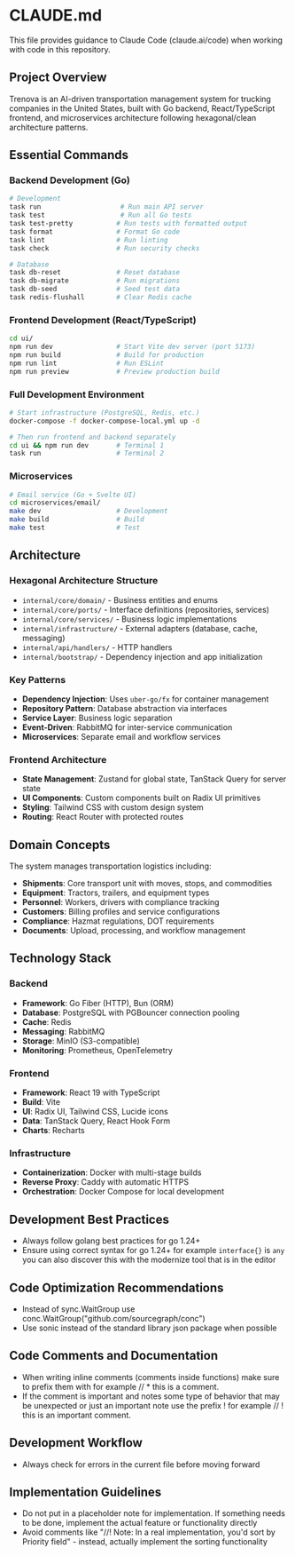 # CLAUDE.md

This file provides guidance to Claude Code (claude.ai/code) when working with code in this repository.

## Project Overview

Trenova is an AI-driven transportation management system for trucking companies in the United States, built with Go backend, React/TypeScript frontend, and microservices architecture following hexagonal/clean architecture patterns.

## Essential Commands

### Backend Development (Go)

```bash
# Development
task run                    # Run main API server
task test                   # Run all Go tests
task test-pretty           # Run tests with formatted output
task format                # Format Go code
task lint                  # Run linting
task check                 # Run security checks

# Database
task db-reset              # Reset database
task db-migrate            # Run migrations
task db-seed               # Seed test data
task redis-flushall        # Clear Redis cache
```

### Frontend Development (React/TypeScript)

```bash
cd ui/
npm run dev                # Start Vite dev server (port 5173)
npm run build              # Build for production
npm run lint               # Run ESLint
npm run preview            # Preview production build
```

### Full Development Environment

```bash
# Start infrastructure (PostgreSQL, Redis, etc.)
docker-compose -f docker-compose-local.yml up -d

# Then run frontend and backend separately
cd ui && npm run dev       # Terminal 1
task run                   # Terminal 2
```

### Microservices

```bash
# Email service (Go + Svelte UI)
cd microservices/email/
make dev                   # Development
make build                 # Build
make test                  # Test
```

## Architecture

### Hexagonal Architecture Structure

- `internal/core/domain/` - Business entities and enums
- `internal/core/ports/` - Interface definitions (repositories, services)
- `internal/core/services/` - Business logic implementations
- `internal/infrastructure/` - External adapters (database, cache, messaging)
- `internal/api/handlers/` - HTTP handlers
- `internal/bootstrap/` - Dependency injection and app initialization

### Key Patterns

- **Dependency Injection**: Uses `uber-go/fx` for container management
- **Repository Pattern**: Database abstraction via interfaces
- **Service Layer**: Business logic separation
- **Event-Driven**: RabbitMQ for inter-service communication
- **Microservices**: Separate email and workflow services

### Frontend Architecture

- **State Management**: Zustand for global state, TanStack Query for server state
- **UI Components**: Custom components built on Radix UI primitives
- **Styling**: Tailwind CSS with custom design system
- **Routing**: React Router with protected routes

## Domain Concepts

The system manages transportation logistics including:

- **Shipments**: Core transport unit with moves, stops, and commodities
- **Equipment**: Tractors, trailers, and equipment types
- **Personnel**: Workers, drivers with compliance tracking
- **Customers**: Billing profiles and service configurations
- **Compliance**: Hazmat regulations, DOT requirements
- **Documents**: Upload, processing, and workflow management

## Technology Stack

### Backend

- **Framework**: Go Fiber (HTTP), Bun (ORM)
- **Database**: PostgreSQL with PGBouncer connection pooling
- **Cache**: Redis
- **Messaging**: RabbitMQ
- **Storage**: MinIO (S3-compatible)
- **Monitoring**: Prometheus, OpenTelemetry

### Frontend

- **Framework**: React 19 with TypeScript
- **Build**: Vite
- **UI**: Radix UI, Tailwind CSS, Lucide icons
- **Data**: TanStack Query, React Hook Form
- **Charts**: Recharts

### Infrastructure

- **Containerization**: Docker with multi-stage builds
- **Reverse Proxy**: Caddy with automatic HTTPS
- **Orchestration**: Docker Compose for local development

## Development Best Practices

- Always follow golang best practices for go 1.24+
- Ensure using correct syntax for go 1.24+ for example `interface{}` is `any` you can also discover this with the modernize tool that is in the editor

## Code Optimization Recommendations

- Instead of sync.WaitGroup use conc.WaitGroup("github.com/sourcegraph/conc")
- Use sonic instead of the standard library json package when possible

## Code Comments and Documentation

- When writing inline comments (comments inside functions) make sure to prefix them with for example // \* this is a comment.
- If the comment is important and notes some type of behavior that may be unexpected or just an important note use the prefix ! for example // ! this is an important comment.

## Development Workflow

- Always check for errors in the current file before moving forward

## Implementation Guidelines

- Do not put in a placeholder note for implementation. If something needs to be done, implement the actual feature or functionality directly
- Avoid comments like "//! Note: In a real implementation, you'd sort by Priority field" - instead, actually implement the sorting functionality